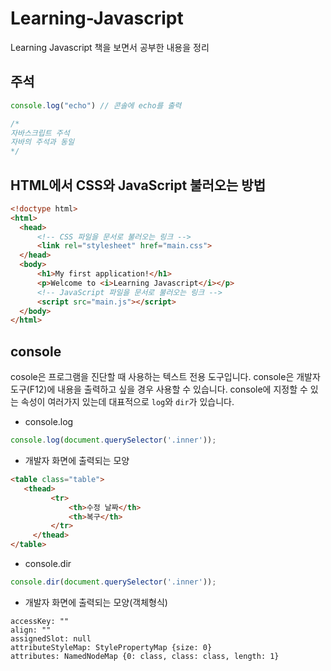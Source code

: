 # Learning-Javascript
Learning Javascript 책을 보면서 공부한 내용을 정리

## 주석 

  ```javascript
  console.log("echo") // 콘솔에 echo를 출력
  
  /*
  자바스크립트 주석
  자바의 주석과 동일
  */
  ```
 
## HTML에서 CSS와 JavaScript 불러오는 방법 
 
  ```html 
<!doctype html>
<html>
    <head>
        <!-- CSS 파일을 문서로 불러오는 링크 -->
        <link rel="stylesheet" href="main.css">
    </head>
    <body>
        <h1>My first application!</h1>
        <p>Welcome to <i>Learning Javascript</i></p>
        <!-- JavaScript 파일을 문서로 불러오는 링크 -->
        <script src="main.js"></script>
    </body>
</html>
  ```
  
 ## console 
 
  cosole은 프로그램을 진단할 때 사용하는 텍스트 전용 도구입니다. console은 개발자 도구(F12)에 내용을 출력하고 싶을 경우 사용할 수 있습니다.
  console에 지정할 수 있는 속성이 여러가지 있는데 대표적으로 `log`와 `dir`가 있습니다.
  
  - console.log
  
   ```javascript
   console.log(document.querySelector('.inner'));
   ```
   
   - 개발자 화면에 출력되는 모양 
   
   ```html
  <table class="table">
      <thead>
            <tr>
                <th>수정 날짜</th>
                <th>복구</th>
            </tr>
        </thead>
  </table>
  ```
  
  - console.dir 
  
  ```javascript
  console.dir(document.querySelector('.inner'));
  ```
  
   - 개발자 화면에 출력되는 모양(객체형식)
   
   ```
  accessKey: ""
  align: ""
  assignedSlot: null
  attributeStyleMap: StylePropertyMap {size: 0}
  attributes: NamedNodeMap {0: class, class: class, length: 1}
  ```
